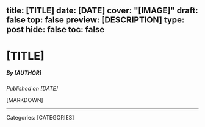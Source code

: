 title: [TITLE]
date: [DATE]
cover: "[IMAGE]"
draft: false
top: false
preview: [DESCRIPTION]
type: post
hide: false
toc: false
---

# [TITLE]
##### By [AUTHOR]
_Published on [DATE]_

[MARKDOWN]

---
Categories: [CATEGORIES]
